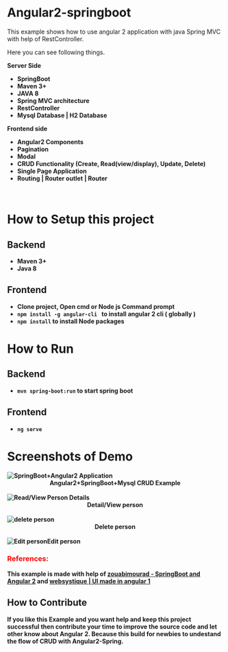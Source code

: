 <h1>Angular2-springboot</h1>
This example shows how to use angular 2 application with java Spring MVC with help of RestController.<br>

Here you can see following things.<br>
<p><b>Server Side<b></p>
<ul>
<li>SpringBoot</li>
<li> Maven 3+ </li>
<li> JAVA 8 </li>
<li>Spring MVC architecture</li>
<li>RestController</li>
<li>Mysql Database | H2 Database</li>
</ul>

<p><b>Frontend side<b></p>

<ul>
<li>Angular2 Components</li>
<li>Pagination</li>
<li> Modal </li>
<li>CRUD Functionality (Create, Read(view/display), Update, Delete)</li>
<li>Single Page Application</li>
<li>Routing | Router outlet | Router</li>
</ul>
<br>

<h1>How to Setup this project </h1>

<h2> Backend </h2>
<ul> 
<li>Maven 3+</li>
<li>Java 8 </li>
</ul>

<h2> Frontend </h2>
<ul>
<li>Clone project, Open cmd or Node js Command prompt</li>
<li><code>npm install -g angular-cli </code> to install angular 2 cli ( globally ) </li>
<li><code>npm install</code> to install Node packages</li>
</ul>

<h1>How to Run </h1>

<h2> Backend </h2>
<ul> 
<li><code>mvn spring-boot:run</code>  to start spring boot</li>
</ul>

<h2> Frontend </h2>
<ul>
<li><code>ng serve</code></li>
</ul>

<h1>Screenshots of Demo</h1>
<img src ="https://1.bp.blogspot.com/-GVlbesjuLxM/WMGqyMxk6EI/AAAAAAAAJoA/7EQPqPxKC78RZcw2uHyookpyreCpI_ezwCLcB/s1600/SpringAngular2.png" alt="SpringBoot+Angular2 Application">
<center><label>Angular2+SpringBoot+Mysql CRUD Example</label></center><br>
<img src ="https://1.bp.blogspot.com/-NV9gJsopRA4/WMGqw-LD8VI/AAAAAAAAJn0/6zrPKepQSO4gLq07x8IrBo2U48ZD-ymJQCLcB/s1600/SpringAngular2-1.png" alt="Read/View Person Details">
<center><label>Detail/View person</label></center><br>
<img src="https://3.bp.blogspot.com/-ntYPzTZHXo8/WMGqxRTXtOI/AAAAAAAAJn4/PxrYYgdjuQY1NI6f1ChLlBwLbBz0vJbtACLcB/s1600/SpringAngular2-2.png" alt="delete person">
<center><label>Delete person</label></center><br>
<img src ="https://3.bp.blogspot.com/-b9yRyD0r9Ec/WMGqxb2pz0I/AAAAAAAAJn8/1EE_PkkMzoQBuGVbEUpcjERL5fxPMsc4ACLcB/s1600/SpringAngular2-3.png" alt="Edit person"
<center><label>Edit person</label></center><br>

<h3 style="color:red" >References:</h3>
<p>This example is made with help of <a href="https://github.com/zouabimourad/angular2-spring">zouabimourad - SpringBoot and Angular 2</a> 
and <a href="http://websystique.com/springmvc/spring-mvc-4-and-spring-security-4-integration-example/">websystique | UI made in angular 1</a></p>

<h2>How to Contribute</h2>
If you like this Example and you want help and keep this project successful then contribute your time to improve the source code and let other know about Angular 2. Because this build for newbies to undestand the flow of CRUD with Angular2-Spring.
